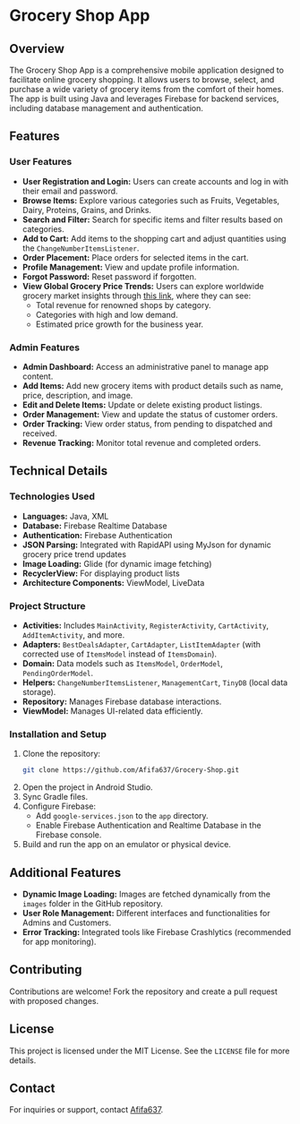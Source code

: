 # Grocery Shop App

## Overview

The Grocery Shop App is a comprehensive mobile application designed to facilitate online grocery shopping. It allows users to browse, select, and purchase a wide variety of grocery items from the comfort of their homes. The app is built using Java and leverages Firebase for backend services, including database management and authentication.

## Features

### **User Features**
- **User Registration and Login:** Users can create accounts and log in with their email and password.
- **Browse Items:** Explore various categories such as Fruits, Vegetables, Dairy, Proteins, Grains, and Drinks.
- **Search and Filter:** Search for specific items and filter results based on categories.
- **Add to Cart:** Add items to the shopping cart and adjust quantities using the `ChangeNumberItemsListener`.
- **Order Placement:** Place orders for selected items in the cart.
- **Profile Management:** View and update profile information.
- **Forgot Password:** Reset password if forgotten.
- **View Global Grocery Price Trends:** Users can explore worldwide grocery market insights through [this link](https://api.myjson.online/v1/records/f39c83c3-8382-41e2-89bb-a0ad48973222), where they can see:
  - Total revenue for renowned shops by category.
  - Categories with high and low demand.
  - Estimated price growth for the business year.

### **Admin Features**
- **Admin Dashboard:** Access an administrative panel to manage app content.
- **Add Items:** Add new grocery items with product details such as name, price, description, and image.
- **Edit and Delete Items:** Update or delete existing product listings.
- **Order Management:** View and update the status of customer orders.
- **Order Tracking:** View order status, from pending to dispatched and received.
- **Revenue Tracking:** Monitor total revenue and completed orders.

## Technical Details

### **Technologies Used**
- **Languages:** Java, XML
- **Database:** Firebase Realtime Database
- **Authentication:** Firebase Authentication
- **JSON Parsing:** Integrated with RapidAPI using MyJson for dynamic grocery price trend updates
- **Image Loading:** Glide (for dynamic image fetching)
- **RecyclerView:** For displaying product lists
- **Architecture Components:** ViewModel, LiveData

### **Project Structure**
- **Activities:** Includes `MainActivity`, `RegisterActivity`, `CartActivity`, `AddItemActivity`, and more.
- **Adapters:** `BestDealsAdapter`, `CartAdapter`, `ListItemAdapter` (with corrected use of `ItemsModel` instead of `ItemsDomain`).
- **Domain:** Data models such as `ItemsModel`, `OrderModel`, `PendingOrderModel`.
- **Helpers:** `ChangeNumberItemsListener`, `ManagementCart`, `TinyDB` (local data storage).
- **Repository:** Manages Firebase database interactions.
- **ViewModel:** Manages UI-related data efficiently.

### **Installation and Setup**
1. Clone the repository:
   ```sh
   git clone https://github.com/Afifa637/Grocery-Shop.git
   ```
2. Open the project in Android Studio.
3. Sync Gradle files.
4. Configure Firebase:
   - Add `google-services.json` to the `app` directory.
   - Enable Firebase Authentication and Realtime Database in the Firebase console.
5. Build and run the app on an emulator or physical device.

## Additional Features
- **Dynamic Image Loading:** Images are fetched dynamically from the `images` folder in the GitHub repository.
- **User Role Management:** Different interfaces and functionalities for Admins and Customers.
- **Error Tracking:** Integrated tools like Firebase Crashlytics (recommended for app monitoring).

## Contributing
Contributions are welcome! Fork the repository and create a pull request with proposed changes.

## License
This project is licensed under the MIT License. See the `LICENSE` file for more details.

## Contact
For inquiries or support, contact [Afifa637](https://github.com/Afifa637).
